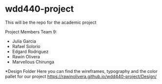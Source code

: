 # wdd440-project
This will be the repo for the academic project

Project Members Team 9:
- Julia Garcia
- Rafael Solorio
- Edgard Rodriguez
- Rawin Olivera
- Marvellous Chirunga

*Design Folder Here you can find the wireframes, typography and the color pallet for our project
https://rawinolivera.github.io/wdd440-project/Design/